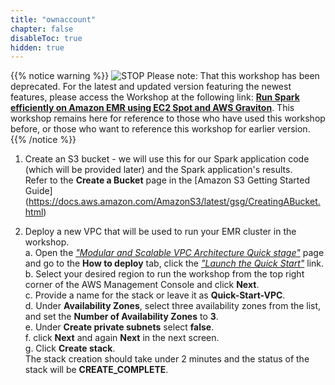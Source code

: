 ```yaml
---
title: "ownaccount"
chapter: false
disableToc: true
hidden: true
---
```


{{% notice warning %}}
![STOP](../../images/stop_small.png)
Please note: That this workshop has been deprecated. For the latest and updated version featuring the newest features, please access the Workshop at the following link: **[Run Spark efficiently on Amazon EMR using EC2 Spot and AWS Graviton](https://catalog.us-east-1.prod.workshops.aws/workshops/d04d8f89-c205-4d1d-81f2-d4d7f7d664c8/en-US)**.
This workshop remains here for reference to those who have used this workshop before, or those who want to reference this workshop for earlier version.
{{% /notice %}}



1. Create an S3 bucket - we will use this for our Spark application code (which will be provided later) and the Spark application's results.  
Refer to the **Create a Bucket** page in the [Amazon S3 Getting Started Guide] (https://docs.aws.amazon.com/AmazonS3/latest/gsg/CreatingABucket.html)

2. Deploy a new VPC that will be used to run your EMR cluster in the workshop.  
a. Open the *["Modular and Scalable VPC Architecture Quick stage"](https://aws.amazon.com/quickstart/architecture/vpc/)* page and go to the **How to deploy** tab, click the *["Launch the Quick Start"](https://fwd.aws/mm853)* link.  
b. Select your desired region to run the workshop from the top right corner of the AWS Management Console and click **Next**.  
c. Provide a name for the stack or leave it as **Quick-Start-VPC**.  
d. Under **Availability Zones**, select three availability zones from the list, and set the **Number of Availability Zones** to **3**.  
e. Under **Create private subnets** select **false**.  
f. click **Next** and again **Next** in the next screen.  
g. Click **Create stack**.  
The stack creation should take under 2 minutes and the status of the stack will be **CREATE_COMPLETE**.